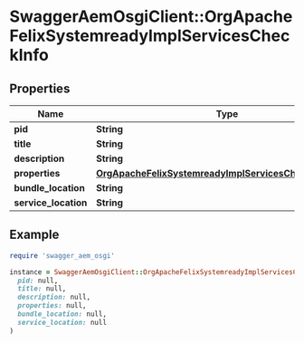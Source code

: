 # SwaggerAemOsgiClient::OrgApacheFelixSystemreadyImplServicesCheckInfo

## Properties

| Name | Type | Description | Notes |
| ---- | ---- | ----------- | ----- |
| **pid** | **String** |  | [optional] |
| **title** | **String** |  | [optional] |
| **description** | **String** |  | [optional] |
| **properties** | [**OrgApacheFelixSystemreadyImplServicesCheckProperties**](OrgApacheFelixSystemreadyImplServicesCheckProperties.md) |  | [optional] |
| **bundle_location** | **String** |  | [optional] |
| **service_location** | **String** |  | [optional] |

## Example

```ruby
require 'swagger_aem_osgi'

instance = SwaggerAemOsgiClient::OrgApacheFelixSystemreadyImplServicesCheckInfo.new(
  pid: null,
  title: null,
  description: null,
  properties: null,
  bundle_location: null,
  service_location: null
)
```

